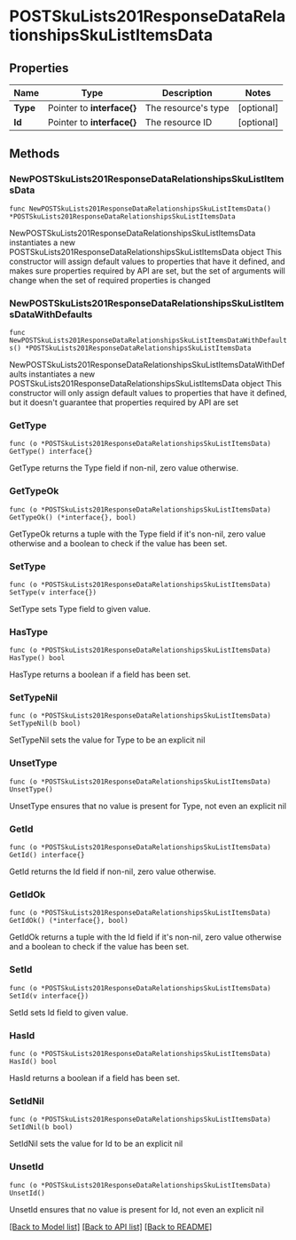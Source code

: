 # POSTSkuLists201ResponseDataRelationshipsSkuListItemsData

## Properties

Name | Type | Description | Notes
------------ | ------------- | ------------- | -------------
**Type** | Pointer to **interface{}** | The resource&#39;s type | [optional] 
**Id** | Pointer to **interface{}** | The resource ID | [optional] 

## Methods

### NewPOSTSkuLists201ResponseDataRelationshipsSkuListItemsData

`func NewPOSTSkuLists201ResponseDataRelationshipsSkuListItemsData() *POSTSkuLists201ResponseDataRelationshipsSkuListItemsData`

NewPOSTSkuLists201ResponseDataRelationshipsSkuListItemsData instantiates a new POSTSkuLists201ResponseDataRelationshipsSkuListItemsData object
This constructor will assign default values to properties that have it defined,
and makes sure properties required by API are set, but the set of arguments
will change when the set of required properties is changed

### NewPOSTSkuLists201ResponseDataRelationshipsSkuListItemsDataWithDefaults

`func NewPOSTSkuLists201ResponseDataRelationshipsSkuListItemsDataWithDefaults() *POSTSkuLists201ResponseDataRelationshipsSkuListItemsData`

NewPOSTSkuLists201ResponseDataRelationshipsSkuListItemsDataWithDefaults instantiates a new POSTSkuLists201ResponseDataRelationshipsSkuListItemsData object
This constructor will only assign default values to properties that have it defined,
but it doesn't guarantee that properties required by API are set

### GetType

`func (o *POSTSkuLists201ResponseDataRelationshipsSkuListItemsData) GetType() interface{}`

GetType returns the Type field if non-nil, zero value otherwise.

### GetTypeOk

`func (o *POSTSkuLists201ResponseDataRelationshipsSkuListItemsData) GetTypeOk() (*interface{}, bool)`

GetTypeOk returns a tuple with the Type field if it's non-nil, zero value otherwise
and a boolean to check if the value has been set.

### SetType

`func (o *POSTSkuLists201ResponseDataRelationshipsSkuListItemsData) SetType(v interface{})`

SetType sets Type field to given value.

### HasType

`func (o *POSTSkuLists201ResponseDataRelationshipsSkuListItemsData) HasType() bool`

HasType returns a boolean if a field has been set.

### SetTypeNil

`func (o *POSTSkuLists201ResponseDataRelationshipsSkuListItemsData) SetTypeNil(b bool)`

 SetTypeNil sets the value for Type to be an explicit nil

### UnsetType
`func (o *POSTSkuLists201ResponseDataRelationshipsSkuListItemsData) UnsetType()`

UnsetType ensures that no value is present for Type, not even an explicit nil
### GetId

`func (o *POSTSkuLists201ResponseDataRelationshipsSkuListItemsData) GetId() interface{}`

GetId returns the Id field if non-nil, zero value otherwise.

### GetIdOk

`func (o *POSTSkuLists201ResponseDataRelationshipsSkuListItemsData) GetIdOk() (*interface{}, bool)`

GetIdOk returns a tuple with the Id field if it's non-nil, zero value otherwise
and a boolean to check if the value has been set.

### SetId

`func (o *POSTSkuLists201ResponseDataRelationshipsSkuListItemsData) SetId(v interface{})`

SetId sets Id field to given value.

### HasId

`func (o *POSTSkuLists201ResponseDataRelationshipsSkuListItemsData) HasId() bool`

HasId returns a boolean if a field has been set.

### SetIdNil

`func (o *POSTSkuLists201ResponseDataRelationshipsSkuListItemsData) SetIdNil(b bool)`

 SetIdNil sets the value for Id to be an explicit nil

### UnsetId
`func (o *POSTSkuLists201ResponseDataRelationshipsSkuListItemsData) UnsetId()`

UnsetId ensures that no value is present for Id, not even an explicit nil

[[Back to Model list]](../README.md#documentation-for-models) [[Back to API list]](../README.md#documentation-for-api-endpoints) [[Back to README]](../README.md)


